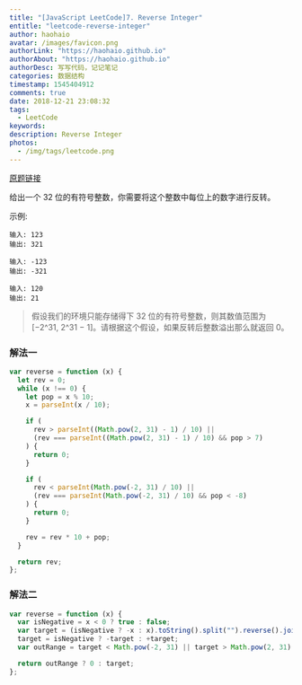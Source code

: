 ```yaml
---
title: "[JavaScript LeetCode]7. Reverse Integer"
entitle: "leetcode-reverse-integer"
author: haohaio
avatar: /images/favicon.png
authorLink: "https://haohaio.github.io"
authorAbout: "https://haohaio.github.io"
authorDesc: 写写代码，记记笔记
categories: 数据结构
timestamp: 1545404912
comments: true
date: 2018-12-21 23:08:32
tags:
  - LeetCode
keywords:
description: Reverse Integer
photos:
  - /img/tags/leetcode.png
---
```


[原题链接](https://leetcode.com/problems/reverse-integer/)

给出一个 32 位的有符号整数，你需要将这个整数中每位上的数字进行反转。

示例:

```code
输入: 123
输出: 321

输入: -123
输出: -321

输入: 120
输出: 21
```

> 假设我们的环境只能存储得下 32 位的有符号整数，则其数值范围为 [−2^31,  2^31 − 1]。请根据这个假设，如果反转后整数溢出那么就返回 0。

### 解法一

```js
var reverse = function (x) {
  let rev = 0;
  while (x !== 0) {
    let pop = x % 10;
    x = parseInt(x / 10);

    if (
      rev > parseInt((Math.pow(2, 31) - 1) / 10) ||
      (rev === parseInt((Math.pow(2, 31) - 1) / 10) && pop > 7)
    ) {
      return 0;
    }

    if (
      rev < parseInt(Math.pow(-2, 31) / 10) ||
      (rev === parseInt(Math.pow(-2, 31) / 10) && pop < -8)
    ) {
      return 0;
    }

    rev = rev * 10 + pop;
  }

  return rev;
};
```

### 解法二

```js
var reverse = function (x) {
  var isNegative = x < 0 ? true : false;
  var target = (isNegative ? -x : x).toString().split("").reverse().join("");
  target = isNegative ? -target : +target;
  var outRange = target < Math.pow(-2, 31) || target > Math.pow(2, 31) - 1;

  return outRange ? 0 : target;
};
```
